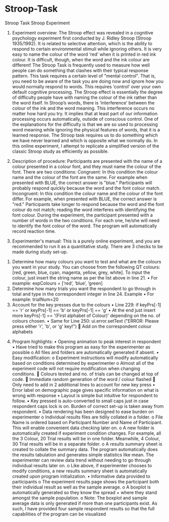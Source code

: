 # Stroop-Task
Stroop Task
Stroop Experiment
1. Experiment overview: 
The Stroop effect was revealed in a cognitive psychology experiment first conducted by J. Ridley Stroop (Stroop 1935/1992). It is related to selective attention, which is the ability to respond to certain environmental stimuli while ignoring others. It is very easy to name the colour of the word ‘red’ when it is printed in red ink colour. It is difficult, though, when the word and the ink colour are different! 
The Stroop Task is frequently used to measure how well people can do something that clashes with their typical response pattern. This task requires a certain level of "mental control". That is, you need to be aware of the task you are doing now and ignore how you would normally respond to words. This requires ‘control’ over your own default cognitive processing. The Stroop effect is essentially the degree of difficulty people have with naming the colour of the ink rather than the word itself. In Stroop’s words, there is ‘interference’ between the colour of the ink and the word meaning. This interference occurs no matter how hard you try. It implies that at least part of our information processing occurs automatically, outside of conscious control.
One of the explanations for the difficulty is that we are so used to processing word meaning while ignoring the physical features of words, that it is a learned response. The Stroop task requires us to do something which we have never learned and which is opposite what we normally do.
In this online experiment, I attempt to replicate a simplified version of the classic Stroop study as efficiently as possible. 

2. Description of procedure:
Participants are presented with the name of a colour presented in a colour font, and they must name the colour of the font. 
There are two conditions:
Congruent: In this condition the colour name and the colour of the font are the same.  For example when presented with BLUE, the correct answer is "blue."  Participants will probably respond quickly because the word and the font colour match. 
Incongruent: In this condition the colour name and the colour of the font differ.  For example, when presented with BLUE, the correct answer is "red."  Participants take longer to respond because the word and the font colour do not match; reading the word interferes with identifying the font colour.
During the experiment, the participant presented with a number of words in the two conditions.  For each one, he/she will need to identify the font colour of the word.  The program will automatically record reaction time.

3. Experimenter's manual: 
This is a purely online experiment, and you are recommended to run it as a quantitative study. 
There are 3 checks to be made during study set-up.
1)	Determine how many colours you want to test and what are the colours you want in your study. You can choose from the following QT colours: [red, green, blue, cyan, magenta, yellow, grey, white]. To input the colour, just insert the string name as per the list above in line 21. 
•	For example: expColours = [‘red’, ‘blue’, ‘green]
2)	Determine how many trials you want the respondent to go through in total and type in the correspondent integer in line 24. Example
•	For example: trialNum=20
3)	Account for the key presses due to the colours
•	Line 229: if keyPrs[-1] == 'r' or keyPrs[-1] == 'b' or keyPrs[-1] == 'g'
•	At the end just insert more keyPrs[-1] == '(First alphabet of Colour)' depending on the no. of colours chosen.
•	Same for Line 250: ui.error.setText ("ERROR: Please press either 'r', 'b', or 'g' key!")  Add on the correspondent colour alphabets

 4. Program highlights: 
•	Opening animation to peak interest in respondent
•	Have tried to make this program as easy for the experimenter as possible
o	All files and folders are automatically generated if absent. 
•	Easy modification: 
o	Experiment instructions will modify automatically based on conditions determined by experimenter 
o	Almost all of the experiment code will not require modification when changing conditions.
	Colours tested and no. of trials can be changed at top of code.
	Immediate random generation of the word / colour flashed
	Only need to add in 2 additional lines to account for new key press
•	Error label on demographic page gives specific information on what is wrong with response
•	Layout is simple but intuitive for respondent to follow. 
•	Key pressed is auto-converted to small caps just in case respondent caps lock is on. Burden of correct set-up is taken away from respondent.
•	Data rendering has been designed to ease burden on experimenter
o	Individual results files are tidily collated in a folder. 
o	File Name is ordered based on Participant Number and Name of Participant. This will enable convenient data checking later on.
o	A new folder is automatically created if experiment condition changes. For example, all the 3 Colour, 20 Trial results will be in one folder. Meanwhile, 4 Colour, 30 Trial results will be in a separate folder. 
o	A results summary sheet is created to collate the summary data. The program automatically does the results tabulation and generates simple statistics like mean. The experimenter can review data trend without needing to go through individual results later on. 
o	Like above, if experimenter chooses to modify conditions, a new results summary sheet is automatically created upon program initialization. 
•	Informative data provided to participants
o	The experiment results page shows the participant both their individual result as well as the sample average.
o	A boxplot is automatically generated so they know the spread + where they stand amongst the sample population. 
o	Note: The boxplot and sample average data is only generated if more than one participants exist. As such, I have provided four sample respondent results so that the full capabilities of the program can be visualized
